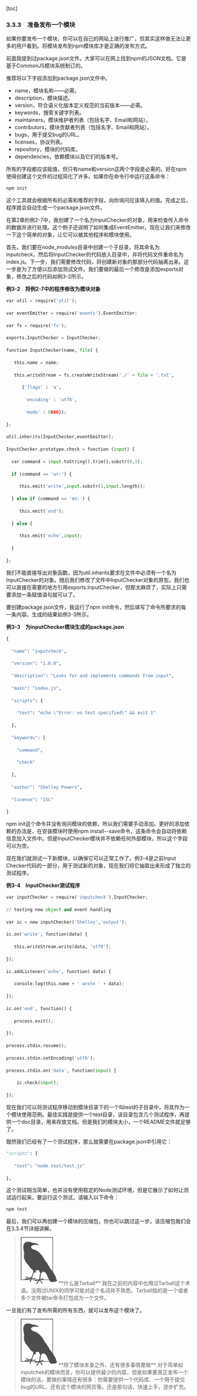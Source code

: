 [toc]

### 3.3.3　准备发布一个模块

如果你要发布一个模块，你可以在自己的网站上进行推广，但其实这样做无法让更多的用户看到。将模块发布到npm模块库才是正确的发布方式。

前面我提到过package.json文件。大家可以在网上找到npm的JSON文档。它是基于CommonJS模块系统制订的。

推荐将以下字段添加到package.json文件中。

+ name，模块名称——必需。
+ description，模块描述。
+ version，符合语义化版本定义规范的当前版本——必需。
+ keywords，搜索关键字列表。
+ maintainers，模块维护者列表（包括名字、Email和网站）。
+ contributors，模块贡献者列表（包括名字、Email和网站）。
+ bugs，用于提交bug的URL。
+ licenses，协议列表。
+ repository，模块的代码库。
+ dependencies，依赖模块以及它们的版本号。

所有的字段都应该赋值，但只有name和version这两个字段是必需的。好在npm使得创建这个文件的过程简化了许多。如果你在命令行中运行这条命令：

```python
npm init
```

这个工具就会根据所有的必需和推荐的字段，向你询问应该填入的值。完成之后，程序就会自动生成一个package.json文件。

在第2章的例2-7中，我创建了一个名为InputChecker的对象，用来检查传入命令的数据并进行处理。这个例子还说明了如何集成EventEmitter。现在让我们来修改一下这个简单的对象，让它可以被其他程序和模块使用。

首先，我们要在node_modules目录中创建一个子目录，将其命名为inputcheck，然后将InputChecker的代码放入目录中，并将代码文件重命名为index.js。下一步，我们需要修改代码，将创建新对象的那部分代码抽离出来。这一步是为了方便以后添加测试文件。我们要做的最后一个修改是添加exports对象，修改之后的代码如例3-2所示。

**例3-2　将例2-7中的程序修改为模块对象**

```python
var util = require('util');

var eventEmitter = require('events').EventEmitter;

var fs = require('fs');

exports.InputChecker = InputChecker;

function InputChecker(name, file) {

   this.name = name;

   this.writeStream = fs.createWriteStream('./' + file + '.txt',

      {'flags' : 'a',

       'encoding' : 'utf8',

       'mode' : 0666});

}; 

util.inherits(InputChecker,eventEmitter);

InputChecker.prototype.check = function (input) {

  var command = input.toString().trim().substr(0,3);

  if (command == 'wr:') {

     this.emit('write',input.substr(3,input.length));

  } else if (command == 'en:') {

     this.emit('end');

  } else {

     this.emit('echo',input);

  }

};
```

我们不能直接导出对象函数，因为util.inherits要求在文件中必须有一个名为InputChecker的对象。随后我们修改了文件中InputChecker对象的原型。我们也可以直接在需要的地方引用exports.InputChecker，但那太麻烦了，实际上只需要添加一条赋值语句就可以了。

要创建package.json文件，我运行了npm init命令，然后填写了命令所要求的每一条内容。生成的结果如例3-3所示。

**例3-3　为inputChecker模块生成的package.json**

```python
{

  "name": "inputcheck",

  "version": "1.0.0",

  "description": "Looks for and implements commands from input",

  "main": "index.js",

  "scripts": {

    "test": "echo \"Error: no test specified\" && exit 1"

  },

  "keywords": [

    "command",

    "check"

  ],

  "author": "Shelley Powers",

  "license": "ISC"

}
```

npm init这个命令并没有询问模块的依赖，所以我们需要手动添加。更好的添加依赖的办法是，在安装模块时使用npm install--save命令，这条命令会自动将依赖信息加入文件中。但是InputChecker模块并不依赖任何外部模块，所以这个字段可以为空。

现在我们就测试一下新模块，以确保它可以正常工作了。例3-4是之前Input Checker代码的一部分，用于测试新的对象，现在我们将它抽取出来形成了独立的测试程序。

**例3-4　InputChecker测试程序**

```python
var inputChecker = require('inputcheck').InputChecker;

// testing new object and event handling

var ic = new inputChecker('Shelley','output');

ic.on('write', function(data) {

   this.writeStream.write(data, 'utf8');

}); 

ic.addListener('echo', function( data) {

   console.log(this.name + ' wrote ' + data);

}); 

ic.on('end', function() {

   process.exit();

}); 

process.stdin.resume();

process.stdin.setEncoding('utf8');

process.stdin.on('data', function(input) {

    ic.check(input);

});
```

现在我们可以将测试程序移动到模块目录下的一个叫test的子目录中，将其作为一个模块使用范例。最佳实践是提供一个test目录，该目录包含几个测试程序，再提供一个doc目录，用来存放文档。但是我们的模块太小，一个README文件就足够了。

既然我们已经有了一个测试程序，那么就需要在package.json中引用它：

```python
"scripts": {

   "test": "node test/test.js"

},
```

这个测试相当简单，也并没有使用稳定的Node测试环境，但是它展示了如何让测试运行起来。要运行这个测试，请输入以下命令：

```python
npm test
```

最后，我们可以再创建一个模块的压缩包，你也可以跳过这一步。该压缩包我们会在3.3.4节详细讲解。

> <img class="my_markdown" src="./images/49.png" style="width:99px;  height: 131px; " width="10%"/>
> **什么是Tarball**
> 我在之前的内容中也用过Tarball这个术语。没用过UNIX的同学可能对这个名词并不熟悉。Tarball指的是一个或者多个文件被tar命令打包成为一个文件。

一旦我们有了发布所需的所有东西，就可以发布这个模块了。

> <img class="my_markdown" src="./images/50.png" style="width:99px;  height: 131px; " width="10%"/>
> **除了模块本身之外，还有很多事情要做**
> 对于简单如inputchek的模块而言，你可以提供最少的内容，但是如果要真正发布一个模块的话，要做的事情还有很多：你需要提供一个代码库、一个用于提交bug的URL、还有这个模块的网页等。还是那句话，快速上手，逐步扩充。

